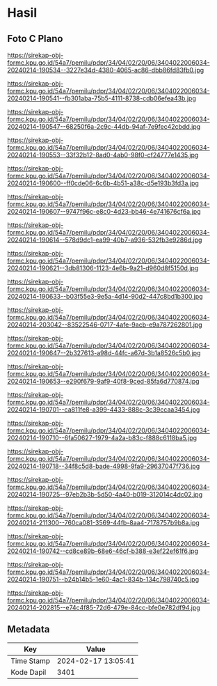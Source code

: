 # Hasil

## Foto C Plano

https://sirekap-obj-formc.kpu.go.id/54a7/pemilu/pdpr/34/04/02/20/06/3404022006034-20240214-190534--3227e34d-4380-4065-ac86-dbb86fd83fb0.jpg

https://sirekap-obj-formc.kpu.go.id/54a7/pemilu/pdpr/34/04/02/20/06/3404022006034-20240214-190541--fb301aba-75b5-4111-8738-cdb06efea43b.jpg

https://sirekap-obj-formc.kpu.go.id/54a7/pemilu/pdpr/34/04/02/20/06/3404022006034-20240214-190547--68250f6a-2c9c-44db-94af-7e9fec42cbdd.jpg

https://sirekap-obj-formc.kpu.go.id/54a7/pemilu/pdpr/34/04/02/20/06/3404022006034-20240214-190553--33f32b12-8ad0-4ab0-98f0-cf24777e1435.jpg

https://sirekap-obj-formc.kpu.go.id/54a7/pemilu/pdpr/34/04/02/20/06/3404022006034-20240214-190600--ff0cde06-6c6b-4b51-a38c-d5e193b3fd3a.jpg

https://sirekap-obj-formc.kpu.go.id/54a7/pemilu/pdpr/34/04/02/20/06/3404022006034-20240214-190607--9747f96c-e8c0-4d23-bb46-4e741676cf6a.jpg

https://sirekap-obj-formc.kpu.go.id/54a7/pemilu/pdpr/34/04/02/20/06/3404022006034-20240214-190614--578d9dc1-ea99-40b7-a936-532fb3e9286d.jpg

https://sirekap-obj-formc.kpu.go.id/54a7/pemilu/pdpr/34/04/02/20/06/3404022006034-20240214-190621--3db81306-1123-4e6b-9a21-d960d8f5150d.jpg

https://sirekap-obj-formc.kpu.go.id/54a7/pemilu/pdpr/34/04/02/20/06/3404022006034-20240214-190633--b03f55e3-9e5a-4d14-90d2-447c8bd1b300.jpg

https://sirekap-obj-formc.kpu.go.id/54a7/pemilu/pdpr/34/04/02/20/06/3404022006034-20240214-203042--83522546-0717-4afe-9acb-e9a787262801.jpg

https://sirekap-obj-formc.kpu.go.id/54a7/pemilu/pdpr/34/04/02/20/06/3404022006034-20240214-190647--2b327613-a98d-44fc-a67d-3b1a8526c5b0.jpg

https://sirekap-obj-formc.kpu.go.id/54a7/pemilu/pdpr/34/04/02/20/06/3404022006034-20240214-190653--e290f679-9af9-40f8-9ced-85fa6d770874.jpg

https://sirekap-obj-formc.kpu.go.id/54a7/pemilu/pdpr/34/04/02/20/06/3404022006034-20240214-190701--ca811fe8-a399-4433-888c-3c39ccaa3454.jpg

https://sirekap-obj-formc.kpu.go.id/54a7/pemilu/pdpr/34/04/02/20/06/3404022006034-20240214-190710--6fa50627-1979-4a2a-b83c-f888c6118ba5.jpg

https://sirekap-obj-formc.kpu.go.id/54a7/pemilu/pdpr/34/04/02/20/06/3404022006034-20240214-190718--34f8c5d8-bade-4998-9fa9-29637047f736.jpg

https://sirekap-obj-formc.kpu.go.id/54a7/pemilu/pdpr/34/04/02/20/06/3404022006034-20240214-190725--97eb2b3b-5d50-4a40-b019-312014c4dc02.jpg

https://sirekap-obj-formc.kpu.go.id/54a7/pemilu/pdpr/34/04/02/20/06/3404022006034-20240214-211300--760ca081-3569-44fb-8aa4-7178757b9b8a.jpg

https://sirekap-obj-formc.kpu.go.id/54a7/pemilu/pdpr/34/04/02/20/06/3404022006034-20240214-190742--cd8ce89b-68e6-46cf-b388-e3ef22ef61f6.jpg

https://sirekap-obj-formc.kpu.go.id/54a7/pemilu/pdpr/34/04/02/20/06/3404022006034-20240214-190751--b24b14b5-1e60-4ac1-834b-134c798740c5.jpg

https://sirekap-obj-formc.kpu.go.id/54a7/pemilu/pdpr/34/04/02/20/06/3404022006034-20240214-202815--e74c4f85-72d6-479e-84cc-bfe0e782df94.jpg


## Metadata

| Key        | Value               |
| ---------- | ------------------- |
| Time Stamp | 2024-02-17 13:05:41 |
| Kode Dapil | 3401                |



